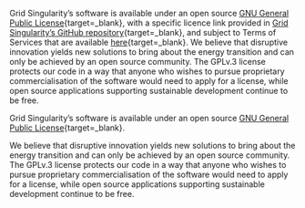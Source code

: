 Grid Singularity’s software is available under an open source [GNU General Public License](https://www.gnu.org/licenses/gpl-3.0.en.html){target=_blank}, with a specific licence link provided in [Grid Singularity’s GitHub repository](https://github.com/gridsingularity/gsy-e/tree/master?tab=GPL-3.0-1-ov-file#readme){target=_blank}, and subject to Terms of Services that are available [here](https://gridsingularity.com/terms-of-service){target=_blank}.
We believe that disruptive innovation yields new solutions to bring about the energy transition and can only be achieved by an open source community. The GPLv.3 license protects our code in a way that anyone who wishes to pursue proprietary commercialisation of the software would need to apply for a license, while open source applications supporting sustainable development continue to be free.


Grid Singularity’s software is available under an open source [GNU General Public License](https://www.gnu.org/licenses/gpl-3.0.en.html){target=_blank}.

We believe that disruptive innovation yields new solutions to bring about the energy transition and can only be achieved by an open source community. The GPLv.3 license protects our code in a way that anyone who wishes to pursue proprietary commercialisation of the software would need to apply for a license, while open source applications supporting sustainable development continue to be free.
